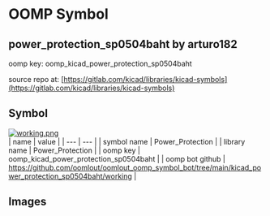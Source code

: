 # OOMP Symbol  
## power_protection_sp0504baht  by arturo182  
  
oomp key: oomp_kicad_power_protection_sp0504baht  
  
source repo at: [https://gitlab.com/kicad/libraries/kicad-symbols](https://gitlab.com/kicad/libraries/kicad-symbols)  
## Symbol  
  
[![working.png](working_600.png)](working.png)  
| name | value | 
| --- | --- | 
| symbol name | Power_Protection | 
| library name | Power_Protection | 
| oomp key | oomp_kicad_power_protection_sp0504baht | 
| oomp bot github | https://github.com/oomlout/oomlout_oomp_symbol_bot/tree/main/kicad_power_protection_sp0504baht/working | 
## Images  
